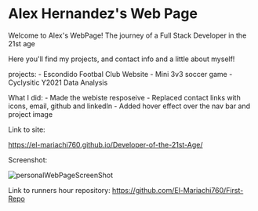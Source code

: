 # Alex Hernandez's Web Page

Welcome to Alex's WebPage! The journey of a Full Stack Developer in the 21st age

Here you'll find my projects, and contact info and a little about myself!

projects:
    - Escondido Footbal Club Website
    - Mini 3v3 soccer game
    - Cyclysitic Y2021 Data Analysis

What I did:
    - Made the webiste resposeive
    - Replaced contact links with icons, email, github and linkedIn
    - Added hover effect over the nav bar and project image

Link to site:

https://el-mariachi760.github.io/Developer-of-the-21st-Age/


Screenshot:

![personalWebPageScreenShot](https://user-images.githubusercontent.com/94568874/161475925-2fc6a708-41ac-46af-9069-362c2074bed9.PNG)

Link to runners hour repository:
https://github.com/El-Mariachi760/First-Repo
